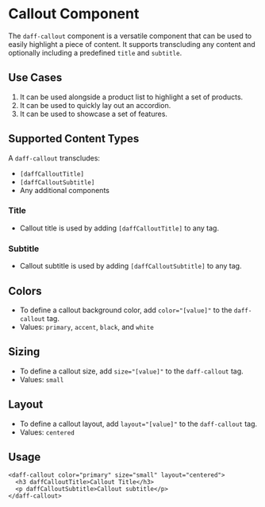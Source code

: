 # Callout Component
The `daff-callout` component is a versatile component that can be used to easily highlight a piece of content. It supports transcluding any content and optionally including a predefined `title` and `subtitle`.

## Use Cases
1. It can be used alongside a product list to highlight a set of products.
2. It can be used to quickly lay out an accordion.
3. It can be used to showcase a set of features.

## Supported Content Types
A `daff-callout` transcludes:
* `[daffCalloutTitle]`
* `[daffCalloutSubtitle]`
* Any additional components

### Title
* Callout title is used by adding `[daffCalloutTitle]` to any tag.

### Subtitle
* Callout subtitle is used by adding `[daffCalloutSubtitle]` to any tag.

## Colors
* To define a callout background color, add `color="[value]"` to the `daff-callout` tag.
* Values: `primary`, `accent`, `black`, and `white`

## Sizing
* To define a callout size, add `size="[value]"` to the `daff-callout` tag.
* Values: `small`

## Layout
* To define a callout layout, add `layout="[value]"` to the `daff-callout` tag.
* Values: `centered`

## Usage
```
<daff-callout color="primary" size="small" layout="centered">
  <h3 daffCalloutTitle>Callout Title</h3>
  <p daffCalloutSubtitle>Callout subtitle</p>
</daff-callout>
```